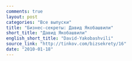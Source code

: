 ```yaml
---
comments: true
layout: post
categories: "Все выпуски"
title: "Бизнес-секреты: Давид Якобашвили"
short_title: "Давид Якобашвили"
english_short_title: "David-Yakobashvili"
source_link: "http://tinkov.com/bizsekrety/16"
date: "2010-01-18"
---
```

